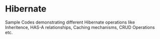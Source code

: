 # Hibernate
Sample Codes demonstrating different Hibernate operations like Inheritence, HAS-A relationships, Caching mechanisms, CRUD Operations etc.
